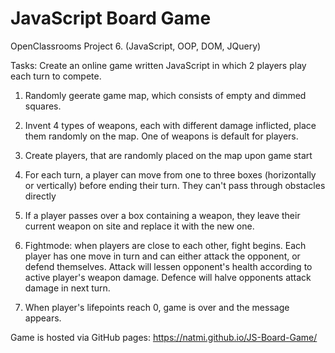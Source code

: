 # JavaScript Board Game

OpenClassrooms Project 6.
(JavaScript, OOP, DOM, JQuery)

Tasks: Create an online game written JavaScript in which 2 players play each turn to compete.

1. Randomly geerate game map, which consists of empty and dimmed squares.
2. Invent 4 types of weapons, each with different damage inflicted, place them randomly on the map.
   One of weapons is default for players.
3. Create players, that are randomly placed on the map upon game start

4. For each turn, a player can move from one to three boxes (horizontally or vertically) before ending their turn.
   They can't pass through obstacles directly
5. If a player passes over a box containing a weapon, they leave their current weapon on site and replace it with the new one.

6. Fightmode: when players are close to each other, fight begins. Each player has one move in turn and can either attack the opponent, or defend themselves.
   Attack will lessen opponent's health according to active player's weapon damage. Defence will halve opponents attack damage in next turn.
7. When player's lifepoints reach 0, game is over and the message appears.

Game is hosted via GitHub pages: https://natmi.github.io/JS-Board-Game/
